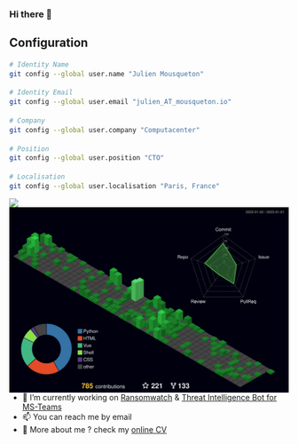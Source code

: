### Hi there 👋

## Configuration

```sh
# Identity Name
git config --global user.name "Julien Mousqueton"

# Identity Email
git config --global user.email "julien_AT_mousqueton.io"

# Company
git config --global user.company "Computacenter"

# Position 
git config --global user.position "CTO" 

# Localisation 
git config --global user.localisation "Paris, France" 
```

<img align="left" src="https://github-readme-stats.vercel.app/api?username=JMousqueton&count_private=true&show_icons=true&theme=dark" />
<!-- 
  <img align="left" src="https://github-readme-stats.vercel.app/api/top-langs/?username=JMousqueton&theme=dark&hide=html" />
-->
<img align="left" src="https://raw.githubusercontent.com/JMousqueton/jmousqueton/main/profile-3d-contrib/profile-night-green.svg"


<!--
  **JMousqueton/jmousqueton** is a ✨ _special_ ✨ repository because its `README.md` (this file) appears on your GitHub profile.
--> 

- 🔭 I’m currently working on [Ransomwatch](https://github.com/jmousqueton/ransomwatch) & [Threat Intelligence Bot for MS-Teams](https://github.com/jmousqueton/CTI-MSTeams-Bot)
- 📫 You can reach me by email  
- 🤔 More about me ? check my [online CV](https://cv.julien.io) 
<!--
- 🌱 I’m currently learning ...
- 👯 I’m looking to collaborate on ...
- 🤔 I’m looking for help with ...
- 💬 Ask me about ...
- 📫 How to reach me: ...
- 😄 Pronouns: ...
- ⚡ Fun fact: ...
-->

